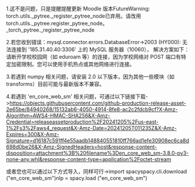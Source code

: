 1.这不是问题，只是提醒提醒更新 Moodle 版本FutureWarning: torch.utils._pytree._register_pytree_node已弃用。请改用torch.utils._pytree.register_pytree_node。_torch_pytree._register_pytree_node

2.若您收到错误：mysql.connector.errors.DatabaseError->2003 (HY000): 无法连接到 '185.31.40.40:3306' 上的 MySQL 服务器（10060），
解决方案如下：请断开学校校园网（如 eduroam 等）的连接，因为学校网络对 POST 端口有特定加密限制。您可以使用手机热点或其他网络进行连接。

3.若遇到 numpy 相关问题，请安装 2.0 以下版本，因为其他一些模块（如 transforms）目前可能与最新版本不兼容。

4.若遇到 'en_core_web_sm' 相关问题，可通过以下链接下载->https://objects.githubusercontent.com/github-production-release-asset-2e65be/84940268/15132ab6-4050-4914-8fe8-ac2c2fdcb9cf?X-Amz-Algorithm=AWS4-HMAC-SHA256&X-Amz-Credential=releaseassetproduction%2F20241205%2Fus-east-1%2Fs3%2Faws4_request&X-Amz-Date=20241205T011235Z&X-Amz-Expires=300&X-Amz-Signature=d16187c591ff4e55aadb148840551810ff766ad1efe30908ec6ca8d698d0be26&X-Amz-SignedHeaders=host&response-content-disposition=attachment%3B%20filename%3Den_core_web_sm-3.8.0-py3-none-any.whl&response-content-type=application%2Foctet-stream

或者您也可以通过以下方式导入，同样可行->import spacyspacy.cli.download ("en_core_web_sm")nlp = spacy.load ("en_core_web_sm")
